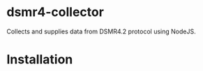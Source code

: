 # dsmr4-collector
Collects and supplies data from DSMR4.2 protocol using NodeJS.

# Installation

``` sudo npm install serialport --unsafe-perm --build-from-source
